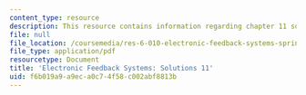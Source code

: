 ```yaml
---
content_type: resource
description: This resource contains information regarding chapter 11 solutions.
file: null
file_location: /coursemedia/res-6-010-electronic-feedback-systems-spring-2013/f6b019a9a9eca0c74f58c002abf8813b_MITRES_6-010S13_sol11.pdf
file_type: application/pdf
resourcetype: Document
title: 'Electronic Feedback Systems: Solutions 11'
uid: f6b019a9-a9ec-a0c7-4f58-c002abf8813b
---
```

